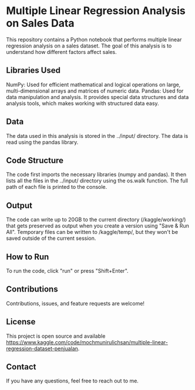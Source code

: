 # Multiple Linear Regression Analysis on Sales Data
This repository contains a Python notebook that performs multiple linear regression analysis on a sales dataset. The goal of this analysis is to understand how different factors affect sales.

## Libraries Used
NumPy: Used for efficient mathematical and logical operations on large, multi-dimensional arrays and matrices of numeric data.
Pandas: Used for data manipulation and analysis. It provides special data structures and data analysis tools, which makes working with structured data easy.
## Data
The data used in this analysis is stored in the ../input/ directory. The data is read using the pandas library.

## Code Structure
The code first imports the necessary libraries (numpy and pandas). It then lists all the files in the ../input/ directory using the os.walk function. The full path of each file is printed to the console.

## Output
The code can write up to 20GB to the current directory (/kaggle/working/) that gets preserved as output when you create a version using "Save & Run All". Temporary files can be written to /kaggle/temp/, but they won't be saved outside of the current session.

## How to Run
To run the code, click "run" or press "Shift+Enter".

## Contributions
Contributions, issues, and feature requests are welcome!

## License
This project is open source and available https://www.kaggle.com/code/mochmunirulichsan/multiple-linear-regression-dataset-penjualan.

## Contact
If you have any questions, feel free to reach out to me.
